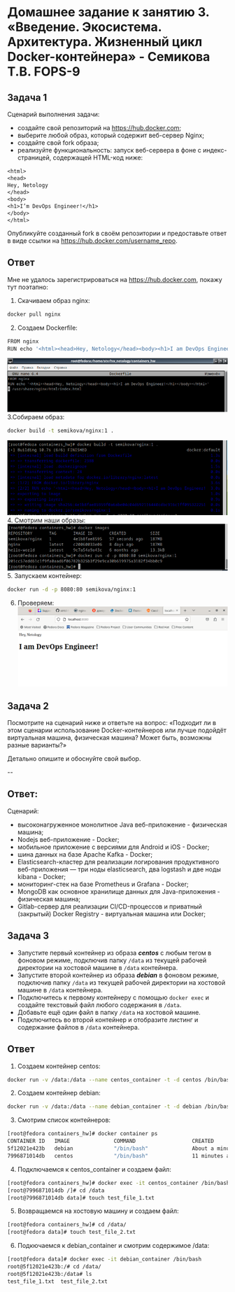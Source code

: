 # Домашнее задание к занятию 3. «Введение. Экосистема. Архитектура. Жизненный цикл Docker-контейнера» - Семикова Т.В. FOPS-9

## Задача 1

Сценарий выполнения задачи:

- создайте свой репозиторий на https://hub.docker.com;
- выберите любой образ, который содержит веб-сервер Nginx;
- создайте свой fork образа;
- реализуйте функциональность:
запуск веб-сервера в фоне с индекс-страницей, содержащей HTML-код ниже:
```
<html>
<head>
Hey, Netology
</head>
<body>
<h1>I’m DevOps Engineer!</h1>
</body>
</html>
```
Опубликуйте созданный fork в своём репозитории и предоставьте ответ в виде ссылки на https://hub.docker.com/username_repo.

## Ответ
Мне не удалось зарегистрироваться на https://hub.docker.com, покажу тут поэтапно:

1. Скачиваем образ nginx:
```bash
docker pull nginx
```
2. Создаем Dockerfile:
```bash
FROM nginx
RUN echo '<html><head>Hey, Netology</head><body><h1>I am DevOps Engineer!</h1></body></html>' > /usr/share/nginx/html/index.html
```
![ad](https://github.com/SemikovaTV/hw_virtualization/blob/main/03/%D0%92%D1%8B%D0%B4%D0%B5%D0%BB%D0%B5%D0%BD%D0%B8%D0%B5_010.png)
3.Собираем образ:
```bash
docker build -t semikova/nginx:1 .
```
![ad](https://github.com/SemikovaTV/hw_virtualization/blob/main/03/%D0%92%D1%8B%D0%B4%D0%B5%D0%BB%D0%B5%D0%BD%D0%B8%D0%B5_009.png)
4. Смотрим наши образы:
![ad](https://github.com/SemikovaTV/hw_virtualization/blob/main/03/%D0%92%D1%8B%D0%B4%D0%B5%D0%BB%D0%B5%D0%BD%D0%B8%D0%B5_008.png)
5. Запускаем контейнер:
```bash
docker run -d -p 8080:80 semikova/nginx:1
```
6. Проверяем:
![ad](https://github.com/SemikovaTV/hw_virtualization/blob/main/03/%D0%92%D1%8B%D0%B4%D0%B5%D0%BB%D0%B5%D0%BD%D0%B8%D0%B5_007.png)

## Задача 2

Посмотрите на сценарий ниже и ответьте на вопрос:
«Подходит ли в этом сценарии использование Docker-контейнеров или лучше подойдёт виртуальная машина, физическая машина? Может быть, возможны разные варианты?»

Детально опишите и обоснуйте свой выбор.

--
## Ответ:

Сценарий:

- высоконагруженное монолитное Java веб-приложение - физическая машина;
- Nodejs веб-приложение - Docker;
- мобильное приложение c версиями для Android и iOS - Docker;
- шина данных на базе Apache Kafka - Docker;
- Elasticsearch-кластер для реализации логирования продуктивного веб-приложения — три ноды elasticsearch, два logstash и две ноды kibana - Docker;
- мониторинг-стек на базе Prometheus и Grafana - Docker;
- MongoDB как основное хранилище данных для Java-приложения - физическая машина;
- Gitlab-сервер для реализации CI/CD-процессов и приватный (закрытый) Docker Registry - виртуальная машина или Docker;

## Задача 3

- Запустите первый контейнер из образа ***centos*** c любым тегом в фоновом режиме, подключив папку ```/data``` из текущей рабочей директории на хостовой машине в ```/data``` контейнера.
- Запустите второй контейнер из образа ***debian*** в фоновом режиме, подключив папку ```/data``` из текущей рабочей директории на хостовой машине в ```/data``` контейнера.
- Подключитесь к первому контейнеру с помощью ```docker exec``` и создайте текстовый файл любого содержания в ```/data```.
- Добавьте ещё один файл в папку ```/data``` на хостовой машине.
- Подключитесь во второй контейнер и отобразите листинг и содержание файлов в ```/data``` контейнера.

## Ответ
1. Создаем контейнер centos:
```bash
docker run -v /data:/data --name centos_container -t -d centos /bin/bash
```
2. Создаем контейнер debian:
```bash
docker run -v /data:/data --name debian_container -t -d debian /bin/bash
```
3. Смотрим список контейнеров: 
```bash
[root@fedora containers_hw]# docker container ps
CONTAINER ID   IMAGE              COMMAND                  CREATED              STATUS                  NAMES
5f12021e423b   debian             "/bin/bash"              About a minute ago   Up About a minute       debian_container
7996871014db   centos             "/bin/bash"              11 minutes ago       Up 11 minutes           centos_container
```
4. Подключаемся к centos_container и создаем файл:
```bash
[root@fedora containers_hw]# docker exec -it centos_container /bin/bash
[root@7996871014db /]# cd /data
[root@7996871014db data]# touch test_file_1.txt
```
5. Возвращаемся на хостовую машину и создаем файл:
```bash
[root@fedora containers_hw]# cd /data/
[root@fedora data]# touch test_file_2.txt
```
6. Подкючаемся к debian_container и смотрим содержимое /data:
```bash
[root@fedora data]# docker exec -it debian_container /bin/bash
root@5f12021e423b:/# cd /data/
root@5f12021e423b:/data# ls
test_file_1.txt  test_file_2.txt
```
